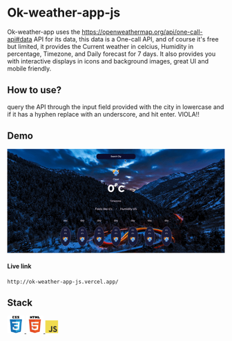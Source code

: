 # Ok-weather-app-js

Ok-weather-app uses the https://openweathermap.org/api/one-call-api#data API for its data, this data is a One-call API, and of course it's free but limited, it provides the Current weather in celcius, Humidity in percentage, Timezone, and Daily forecast for 7 days. It also provides you with interactive displays in icons and background images, great UI and mobile friendly.


## How to use?

query the API through the input field provided with the city in lowercase and if it has a hyphen replace with an underscore, and hit enter. VIOLA!!


## Demo

![](weather.gif)


#### Live link

```
http://ok-weather-app-js.vercel.app/
```


## Stack

<p align="left"> <a href="https://www.w3schools.com/css/" target="_blank"> <img src="https://raw.githubusercontent.com/devicons/devicon/master/icons/css3/css3-original-wordmark.svg" alt="css3" width="40" height="40"/> </a> <a href="https://www.w3.org/html/" target="_blank"> <img src="https://raw.githubusercontent.com/devicons/devicon/master/icons/html5/html5-original-wordmark.svg" alt="html5" width="40" height="40"/> </a> <a href="https://developer.mozilla.org/en-US/docs/Web/JavaScript" target="_blank"> <img src="https://raw.githubusercontent.com/devicons/devicon/master/icons/javascript/javascript-original.svg" alt="javascript" width="30" height="30"/> </a></p>


